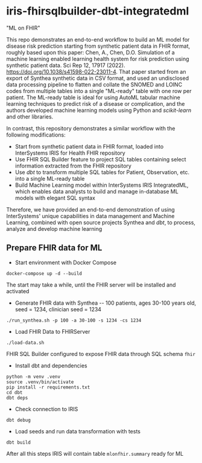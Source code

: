# iris-fhirsqlbuilder-dbt-integratedml

"ML on FHIR"

This repo demonstrates an end-to-end workflow to build an ML model for disease risk prediction starting from synthetic patient data in FHIR format, roughly based upon this paper: Chen, A., Chen, D.O. Simulation of a machine learning enabled learning health system for risk prediction using synthetic patient data. Sci Rep 12, 17917 (2022). https://doi.org/10.1038/s41598-022-23011-4. That paper started from an export of Synthea synthetic data in CSV format, and used an undisclosed data processing pipeline to flatten and collate the SNOMED and LOINC codes from multiple tables into a single "ML-ready" table with one row per patient. The ML-ready table is ideal for using AutoML tabular machine learning techniques to predict risk of a disease or complication, and the authors developed machine learning models using Python and _scikit-learn_ and other libraries.

In contrast, this repository demonstrates a similar workflow with the following modifications:
* Start from synthetic patient data in FHIR format, loaded into InterSystems IRIS for Health FHIR repository
* Use FHIR SQL Builder feature to project SQL tables containing select information extracted from the FHIR repository
* Use _dbt_ to transform multiple SQL tables for Patient, Observation, etc. into a single ML-ready table
* Build Machine Learning model within InterSystems IRIS IntegratedML, which enables data analysts to build and manage in-database ML models with elegant SQL syntax

Therefore, we have provided an end-to-end demonstration of using InterSystems' unique capabilities in data management and Machine Learning, combined with open source projects Synthea and _dbt_, to process, analyze and develop machine learning 

## Prepare FHIR data for ML

* Start environment with Docker Compose
  
```shell
docker-compose up -d --build
```

The start may take a while, until the FHIR server will be installed and activated

* Generate FHIR data with Synthea -- 100 patients, ages 30-100 years old, seed = 1234, clinician seed = 1234

```shell
./run_synthea.sh -p 100 -a 30-100 -s 1234 -cs 1234
```

* Load FHIR Data to FHIRServer

```shell
./load-data.sh
```

FHIR SQL Builder configured to expose FHIR data through SQL schema `fhir`

* Install dbt and dependencies

```shell
python -m venv .venv
source .venv/bin/activate
pip install -r requirements.txt
cd dbt
dbt deps
```

* Check connection to IRIS

```shell
dbt debug
```

* Load seeds and run data transformation with tests

```shell
dbt build
```

After all this steps IRIS will contain table `mlonfhir.summary` ready for ML
